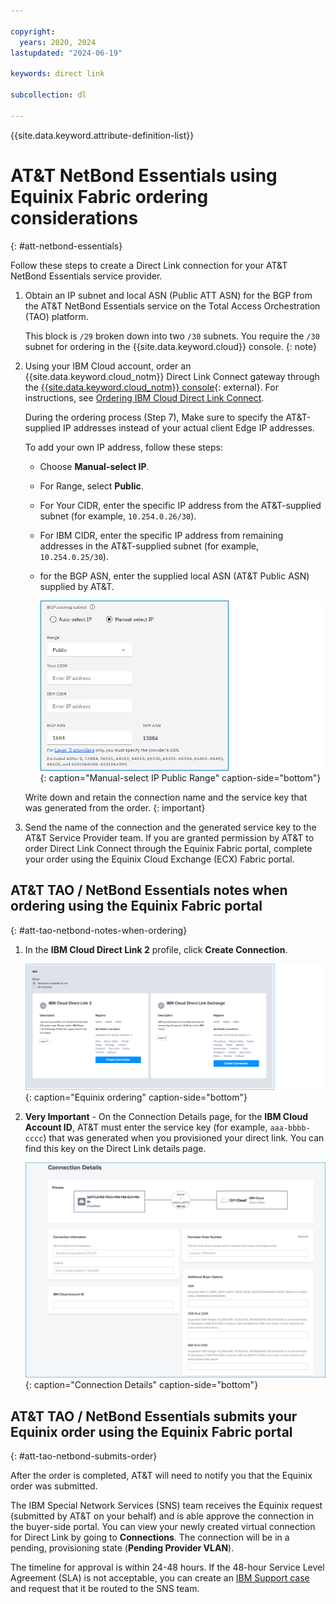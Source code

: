 ```yaml
---

copyright:
  years: 2020, 2024
lastupdated: "2024-06-19"

keywords: direct link

subcollection: dl

---
```


{{site.data.keyword.attribute-definition-list}}

# AT&T NetBond Essentials using Equinix Fabric ordering considerations
{: #att-netbond-essentials}

Follow these steps to create a Direct Link connection for your AT&T NetBond Essentials service provider.

1. Obtain an IP subnet and local ASN (Public ATT ASN) for the BGP from the AT&T NetBond Essentials service on the Total Access Orchestration (TAO) platform.

   This block is `/29` broken down into two `/30` subnets. You require the `/30` subnet for ordering in the {{site.data.keyword.cloud}} console.
   {: note}

1. Using your IBM Cloud account, order an {{site.data.keyword.cloud_notm}} Direct Link Connect gateway through the [{{site.data.keyword.cloud_notm}} console](/login){: external}. For instructions, see [Ordering IBM Cloud Direct Link Connect](/docs/dl?topic=dl-how-to-order-ibm-cloud-dl-connect).

   During the ordering process (Step 7), Make sure to specify the AT&T-supplied IP addresses instead of your actual client Edge IP addresses.

   To add your own IP address, follow these steps:

      * Choose **Manual-select IP**.
      * For Range, select **Public**.
      * For Your CIDR, enter the specific IP address from the AT&T-supplied subnet (for example, `10.254.0.26/30`).
      * For IBM CIDR, enter the specific IP address from remaining addresses in the AT&T-supplied subnet (for example, `10.254.0.25/30`).
      * for the BGP ASN, enter the supplied local ASN (AT&T Public ASN) supplied by AT&T.

         ![Direct Link Connect ordering](/images/public-range.png "Manual-select IP Public Range"){: caption="Manual-select IP Public Range" caption-side="bottom"}

   Write down and retain the connection name and the service key that was generated from the order.
   {: important}

1. Send the name of the connection and the generated service key to the AT&T Service Provider team. If you are granted permission by AT&T to order Direct Link Connect through the Equinix Fabric portal, complete your order using the Equinix Cloud Exchange (ECX) Fabric portal.

## AT&T TAO / NetBond Essentials notes when ordering using the Equinix Fabric portal
{: #att-tao-netbond-notes-when-ordering}

1. In the **IBM Cloud Direct Link 2** profile, click **Create Connection**.

   ![Equinix ordering](/images/equinix-ibm-cloud-2.png "Equinix ordering"){: caption="Equinix ordering" caption-side="bottom"}

1. **Very Important** - On the Connection Details page, for the **IBM Cloud Account ID**, AT&T must enter the service key (for example, `aaa-bbbb-cccc`) that was generated when you provisioned your direct link. You can find this key on the Direct Link details page.

   ![Connection Details](/images/equinix-connection-details.png "Connection Details"){: caption="Connection Details" caption-side="bottom"}

## AT&T TAO / NetBond Essentials submits your Equinix order using the Equinix Fabric portal
{: #att-tao-netbond-submits-order}

After the order is completed, AT&T will need to notify you that the Equinix order was submitted.

The IBM Special Network Services (SNS) team receives the Equinix request (submitted by AT&T on your behalf) and is able approve the connection in the buyer-side portal. You can view your newly created virtual connection for Direct Link by going to **Connections**. The connection will be in a pending, provisioning state (**Pending Provider VLAN**).

The timeline for approval is within 24-48 hours. If the 48-hour Service Level Agreement (SLA) is not acceptable, you can create an [IBM Support case](/unifiedsupport/cases/form) and request that it be routed to the SNS team.
